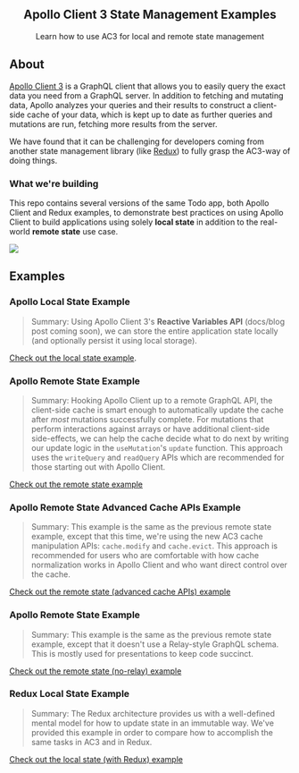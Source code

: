 <h2 align="center">Apollo Client 3 State Management Examples</h2>

<p align="center">Learn how to use AC3 for local and remote state management</p>

## About

[Apollo Client 3](https://www.apollographql.com/docs/react/v3.0-beta/migrating/apollo-client-3-migration/) is a GraphQL client that allows you to easily query the exact data you need from a GraphQL server. In addition to fetching and mutating data, Apollo analyzes your queries and their results to construct a client-side cache of your data, which is kept up to date as further queries and mutations are run, fetching more results from the server.

We have found that it can be challenging for developers coming from another state management library (like [Redux](https://redux.js.org/)) to fully grasp the AC3-way of doing things.

### What we're building

This repo contains several versions of the same Todo app, both Apollo Client and Redux examples, to demonstrate best practices on using Apollo Client to build applications using solely **local state** in addition to the real-world **remote state** use case.

![](https://user-images.githubusercontent.com/6892666/76266873-4cd96a00-623f-11ea-8367-e0735d63a54f.png)

## Examples

### Apollo Local State Example

> Summary: Using Apollo Client 3's **Reactive Variables API** (docs/blog post coming soon), we can store the entire application state locally (and optionally persist it using local storage).

[Check out the local state example](https://github.com/apollographql/ac3-state-management-examples/tree/master/apollo-local-state).

### Apollo Remote State Example

> Summary: Hooking Apollo Client up to a remote GraphQL API, the client-side cache is smart enough to automatically update the cache after _most_ mutations successfully complete. For mutations that perform interactions against arrays or have additional client-side side-effects, we can help the cache decide what to do next by writing our update logic in the `useMutation`'s `update` function. This approach uses the `writeQuery` and `readQuery` APIs which are recommended for those starting out with Apollo Client.

[Check out the remote state example](https://github.com/apollographql/ac3-state-management-examples/tree/master/apollo-remote-state)

### Apollo Remote State Advanced Cache APIs Example

> Summary: This example is the same as the previous remote state example, except that this time, we're using the new AC3 cache manipulation APIs: `cache.modify` and `cache.evict`. This approach is recommended for users who are comfortable with how cache normalization works in Apollo Client and who want direct control over the cache.

[Check out the remote state (advanced cache APIs) example](https://github.com/apollographql/ac3-state-management-examples/tree/master/apollo-remote-state-advanced-cache-apis)

### Apollo Remote State Example

> Summary: This example is the same as the previous remote state example, except that it doesn't use a Relay-style GraphQL schema. This is mostly used for presentations to keep code succinct.

[Check out the remote state (no-relay) example](https://github.com/apollographql/ac3-state-management-examples/tree/master/apollo-remote-state-no-relay)

### Redux Local State Example

> Summary: The Redux architecture provides us with a well-defined mental model for how to update state in an immutable way. We've provided this example in order to compare how to accomplish the same tasks in AC3 and in Redux.

[Check out the local state (with Redux) example](https://github.com/apollographql/ac3-state-management-examples/tree/master/redux-local-state)
 
